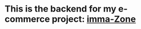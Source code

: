 # This is the backend for my e-commerce project: [imma-Zone](https://e-commerce-5555-frontend.herokuapp.com/)
